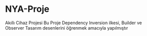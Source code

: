 # NYA-Proje
Akıllı Cihaz Projesi
Bu Proje Dependency Inversion ilkesi, Builder ve Observer Tasarım desenlerini öğrenmek amacıyla yapılmıştır
